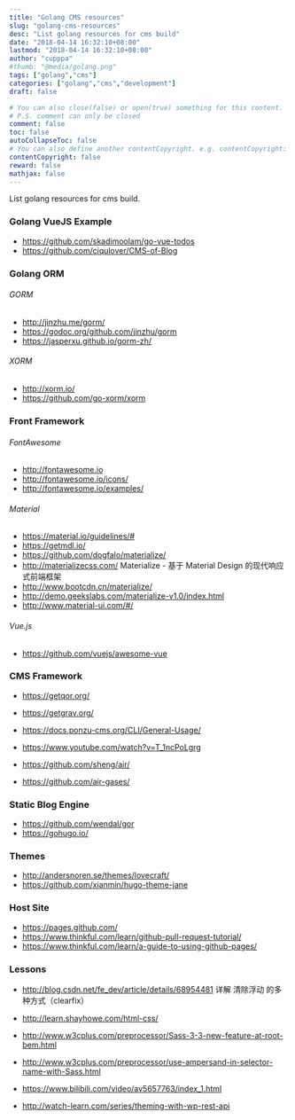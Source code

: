 ```yaml
---
title: "Golang CMS resources"
slug: "golang-cms-resources"
desc: "List golang resources for cms build"
date: "2018-04-14 16:32:10+08:00"
lastmod: "2018-04-14 16:32:10+08:00"
author: "cupppa"
#thumb: "@media/golang.png"
tags: ["golang","cms"]
categories: ["golang","cms","development"]
draft: false

# You can also close(false) or open(true) something for this content.
# P.S. comment can only be closed
comment: false
toc: false
autoCollapseToc: false
# You can also define another contentCopyright. e.g. contentCopyright: "This is another copyright."
contentCopyright: false
reward: false
mathjax: false
---
```


List golang resources for cms build.

<!--more-->

### Golang VueJS Example

- https://github.com/skadimoolam/go-vue-todos
- https://github.com/ciqulover/CMS-of-Blog


### Golang ORM

###### GORM
- http://jinzhu.me/gorm/ 
- https://godoc.org/github.com/jinzhu/gorm
- https://jasperxu.github.io/gorm-zh/

###### XORM
- http://xorm.io/
- https://github.com/go-xorm/xorm


### Front Framework

###### FontAwesome
- http://fontawesome.io
- http://fontawesome.io/icons/
- http://fontawesome.io/examples/

###### Material
- https://material.io/guidelines/#
- https://getmdl.io/
- https://github.com/dogfalo/materialize/
- http://materializecss.com/ Materialize - 基于 Material Design 的现代响应式前端框架
- http://www.bootcdn.cn/materialize/
- http://demo.geekslabs.com/materialize-v1.0/index.html
- http://www.material-ui.com/#/

###### Vue.js
- https://github.com/vuejs/awesome-vue

### CMS Framework

- https://getqor.org/
- https://getgrav.org/

- https://docs.ponzu-cms.org/CLI/General-Usage/
- https://www.youtube.com/watch?v=T_1ncPoLgrg

- https://github.com/sheng/air/
- https://github.com/air-gases/

### Static Blog Engine

- https://github.com/wendal/gor
- https://gohugo.io/

### Themes

- http://andersnoren.se/themes/lovecraft/
- https://github.com/xianmin/hugo-theme-jane


### Host Site

- https://pages.github.com/
- https://www.thinkful.com/learn/github-pull-request-tutorial/
- https://www.thinkful.com/learn/a-guide-to-using-github-pages/

### Lessons

- http://blog.csdn.net/fe_dev/article/details/68954481 详解 清除浮动 的多种方式（clearfix）
- http://learn.shayhowe.com/html-css/
- http://www.w3cplus.com/preprocessor/Sass-3-3-new-feature-at-root-bem.html
- http://www.w3cplus.com/preprocessor/use-ampersand-in-selector-name-with-Sass.html

- https://www.bilibili.com/video/av5657763/index_1.html

- http://watch-learn.com/series/theming-with-wp-rest-api

